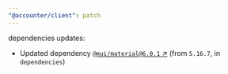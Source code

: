 ```yaml
---
"@accounter/client": patch
---
```

dependencies updates:
  - Updated dependency [`@mui/material@6.0.1` ↗︎](https://www.npmjs.com/package/@mui/material/v/6.0.1) (from `5.16.7`, in `dependencies`)

